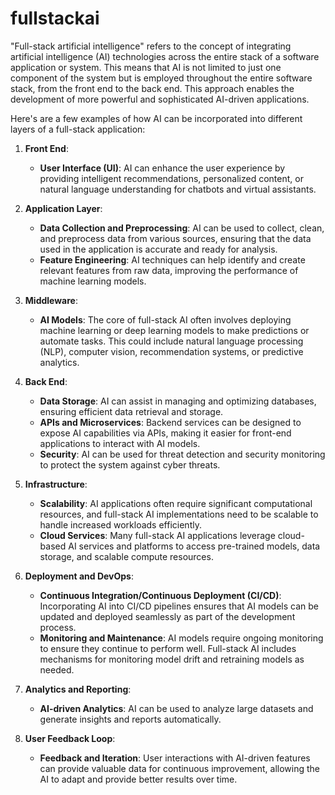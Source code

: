 # fullstackai

"Full-stack artificial intelligence" refers to the concept of integrating artificial intelligence (AI) technologies across the entire stack of a software application or system. This means that AI is not limited to just one component of the system but is employed throughout the entire software stack, from the front end to the back end. This approach enables the development of more powerful and sophisticated AI-driven applications.

Here's are a few examples of how AI can be incorporated into different layers of a full-stack application:

1. **Front End**:
   - **User Interface (UI)**: AI can enhance the user experience by providing intelligent recommendations, personalized content, or natural language understanding for chatbots and virtual assistants.

2. **Application Layer**:
   - **Data Collection and Preprocessing**: AI can be used to collect, clean, and preprocess data from various sources, ensuring that the data used in the application is accurate and ready for analysis.
   - **Feature Engineering**: AI techniques can help identify and create relevant features from raw data, improving the performance of machine learning models.

3. **Middleware**:
   - **AI Models**: The core of full-stack AI often involves deploying machine learning or deep learning models to make predictions or automate tasks. This could include natural language processing (NLP), computer vision, recommendation systems, or predictive analytics.

4. **Back End**:
   - **Data Storage**: AI can assist in managing and optimizing databases, ensuring efficient data retrieval and storage.
   - **APIs and Microservices**: Backend services can be designed to expose AI capabilities via APIs, making it easier for front-end applications to interact with AI models.
   - **Security**: AI can be used for threat detection and security monitoring to protect the system against cyber threats.

5. **Infrastructure**:
   - **Scalability**: AI applications often require significant computational resources, and full-stack AI implementations need to be scalable to handle increased workloads efficiently.
   - **Cloud Services**: Many full-stack AI applications leverage cloud-based AI services and platforms to access pre-trained models, data storage, and scalable compute resources.

6. **Deployment and DevOps**:
   - **Continuous Integration/Continuous Deployment (CI/CD)**: Incorporating AI into CI/CD pipelines ensures that AI models can be updated and deployed seamlessly as part of the development process.
   - **Monitoring and Maintenance**: AI models require ongoing monitoring to ensure they continue to perform well. Full-stack AI includes mechanisms for monitoring model drift and retraining models as needed.

7. **Analytics and Reporting**:
   - **AI-driven Analytics**: AI can be used to analyze large datasets and generate insights and reports automatically.

8. **User Feedback Loop**:
   - **Feedback and Iteration**: User interactions with AI-driven features can provide valuable data for continuous improvement, allowing the AI to adapt and provide better results over time.
